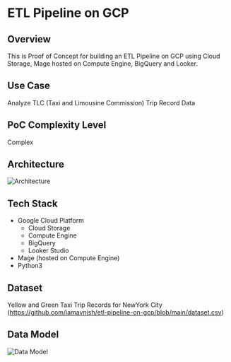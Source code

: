 # ETL Pipeline on GCP

## Overview 

This is Proof of Concept for building an ETL Pipeline on GCP using Cloud Storage, Mage hosted on Compute Engine, BigQuery and Looker. 

## Use Case

Analyze TLC (Taxi and Limousine Commission) Trip Record Data

## PoC Complexity Level

Complex

## Architecture

![Architecture](https://github.com/user-attachments/assets/64a6d3d1-6268-4d2a-b571-c181ab3b06ab)

## Tech Stack

- Google Cloud Platform
  - Cloud Storage
  - Compute Engine
  - BigQuery
  - Looker Studio
 - Mage (hosted on Compute Engine)
 - Python3

## Dataset

Yellow and Green Taxi Trip Records for NewYork City (https://github.com/iamavnish/etl-pipeline-on-gcp/blob/main/dataset.csv)

## Data Model

![Data Model](https://github.com/user-attachments/assets/57621aeb-fde8-4632-a786-38c0c73c5db3)



